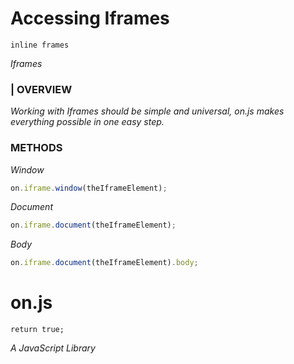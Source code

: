 Accessing Iframes
====================================
    inline frames
_Iframes_

### | OVERVIEW
_Working with Iframes should be simple and universal, on.js makes everything possible in one easy step._

### METHODS

_Window_
```javascript
on.iframe.window(theIframeElement);
```
_Document_
```javascript
on.iframe.document(theIframeElement);
```
_Body_
```javascript
on.iframe.document(theIframeElement).body;
```


on.js
====================================
    return true;

_A JavaScript Library_ 
